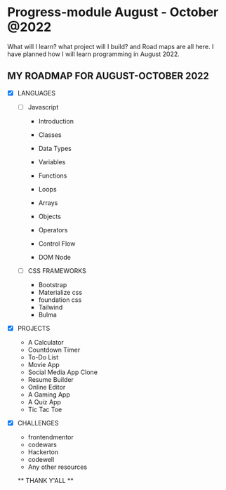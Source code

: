 # Progress-module August - October @2022
What will I learn? what project will I build? and Road maps are all here.
I have planned how I will learn programming in August 2022.

## MY ROADMAP FOR AUGUST-OCTOBER 2022
- [x] LANGUAGES
   - [ ] Javascript
      - Introduction
      
      - Classes
      
      - Data Types 
      
      - Variables 
       
      - Functions

      - Loops

      - Arrays

      - Objects

      - Operators

      - Control Flow

     - DOM Node

   - [ ] CSS FRAMEWORKS
     - Bootstrap 
     - Materialize css
     - foundation css
     - Tailwind 
     - Bulma 
 
 - [x] PROJECTS
   - A Calculator
   - Countdown Timer
   - To-Do List
   - Movie App
   - Social Media App Clone
   - Resume Builder
   - Online Editor
   - A Gaming App
   - A Quiz App
   - Tic Tac Toe
   
 - [x] CHALLENGES
    - frontendmentor 
    - codewars
    - Hackerton
    - codewell
    - Any other resources
     
     ** THANK Y'ALL **
